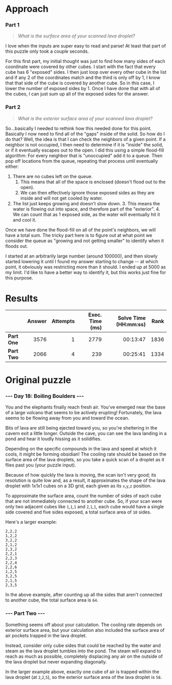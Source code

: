 # Approach
### Part 1
> _What is the surface area of your scanned lava droplet?_

I love when the inputs are super easy to read and parse! At least that part of this puzzle only took a couple seconds.

For this first part, my initial thought was just to find how many sides of each coordinate were covered by other cubes.
I start with the fact that every cube has 6 "exposed" sides. I then just loop over every other cube in the list and if any 2
of the coordinates match and the third is only off by 1, I know that that side of the cube is covered by another cube.
So in this case, I lower the number of exposed sides by 1. Once I have done that with all of the cubes, I can just sum
up all of the exposed sides for the answer.

### Part 2
> _What is the exterior surface area of your scanned lava droplet?_

So...basically I needed to rethink how this needed done for this point. Basically I now need to find all of the "gaps" inside
of the solid. So how do I do that? Well, the idea is that I can check the neighbors of a given point. If a neighbor is not
occupied, I then need to determine if it is "inside" the solid, or if it eventually escapes out to the open. I did this using
a simple flood-fill algorithm: For every neighbor that is "unoccupied" add it to a queue. Then pop off locations from the queue,
repeating that process until eventually either:
1. There are no cubes left on the queue.
   1. This means that all of the space is enclosed (doesn't flood out to the open).
   2. We can then effectively ignore those exposed sides as they are inside and will not get cooled by water.
2. The list just keeps growing and doesn't slow down.
   3. This means the water is flowing out into space, and therefore part of the "exterior".
   4. We can count that as 1 exposed side, as the water will eventually hit it and cool it.

Once we have done the flood-fill on all of the point's neighbors, we will have a total sum. The tricky part here is to figure out
at what point we consider the queue as "growing and not getting smaller" to identify when it floods out.

I started at an arbitrarily large number (around 100000), and then slowly started lowering it until I found my answer starting to
change -- at which point, it obviously was restricting more than it should. I ended up at 5000 as my limit. I'd like to have
a better way to identify it, but this works just fine for this purpose.

# Results

|              | Answer | Attempts | Exec. Time (ms) | Solve Time (HH:mm:ss) | Rank |
|--------------|-------:|---------:|----------------:|----------------------:|-----:|
| **Part One** |   3576 |        1 |            2779 |              00:13:47 | 1836 |
| **Part Two** |   2066 |        4 |             239 |              00:25:41 | 1334 |


# Original puzzle
### --- Day 18: Boiling Boulders ---
You and the elephants finally reach fresh air. You've emerged near the base of a large volcano that seems to be actively erupting!
Fortunately, the lava seems to be flowing away from you and toward the ocean.

Bits of lava are still being ejected toward you, so you're sheltering in the cavern exit a little longer. Outside the cave,
you can see the lava landing in a pond and hear it loudly hissing as it solidifies.

Depending on the specific compounds in the lava and speed at which it cools, it might be forming obsidian! The cooling
rate should be based on the surface area of the lava droplets, so you take a quick scan of a droplet as it flies past you (your puzzle input).

Because of how quickly the lava is moving, the scan isn't very good; its resolution is quite low and, as a result, it approximates
the shape of the lava droplet with 1x1x1 cubes on a 3D grid, each given as its `x`,`y`,`z` position.

To approximate the surface area, count the number of sides of each cube that are not immediately connected to another cube.
So, if your scan were only two adjacent cubes like `1`,`1`,`1` and `2`,`1`,`1`, each cube would have a single side covered
and five sides exposed, a total surface area of `10` sides.

Here's a larger example:

```
2,2,2
1,2,2
3,2,2
2,1,2
2,3,2
2,2,1
2,2,3
2,2,4
2,2,6
1,2,5
3,2,5
2,1,5
2,3,5
```

In the above example, after counting up all the sides that aren't connected to another cube, the total surface area is `64`.

### --- Part Two ---
Something seems off about your calculation. The cooling rate depends on exterior surface area, but your calculation also
included the surface area of air pockets trapped in the lava droplet.

Instead, consider only cube sides that could be reached by the water and steam as the lava droplet tumbles into the pond.
The steam will expand to reach as much as possible, completely displacing any air on the outside of the lava droplet but never expanding diagonally.

In the larger example above, exactly one cube of air is trapped within the lava droplet (at `2`,`2`,`5`), so the exterior
surface area of the lava droplet is `58`.
